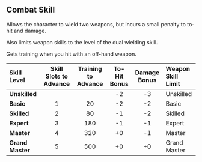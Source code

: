 ## Combat Skill

Allows the character to wield two weapons, but incurs a small penalty to to-hit and damage.

Also limits weapon skills to the level of the dual wielding skill.

Gets training when you hit with an off-hand weapon.

| Skill Level | Skill Slots to Advance | Training to Advance | To-Hit Bonus | Damage Bonus | Weapon Skill Limit |
| :---------- | :--------------------: | :-----------------: | :----------: | :----------: | :----------------- |
| **Unskilled** | | | -2 | -3 | Unskilled |
| **Basic** | 1 | 20 | -2 | -2 | Basic |
| **Skilled** | 2 | 80 | -1 | -2 | Skilled |
| **Expert** | 3 | 180 | -1 | -1 | Expert |
| **Master** | 4 | 320 | +0 | -1 | Master |
| **Grand Master** | 5 | 500 | +0 | +0 | Grand Master |
